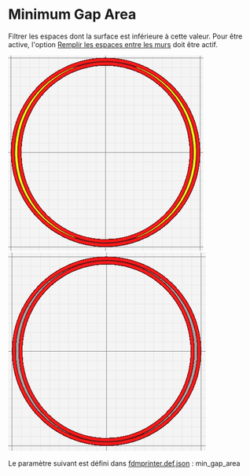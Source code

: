 # Minimum Gap Area

Filtrer les espaces dont la surface est inférieure à cette valeur.  Pour être active, l'option [Remplir les espaces entre les murs](../shell/fill_perimeter_gap.md) doit être actif.

![Remplir l'espace Actif avec une surface minimale d'espacement faible](../../../articles/images-mb/min_gap_area_01.png)
![Remplir l'espace Actif avec un espace minimum élevé](../../../articles/images-mb/min_gap_area_02.png)

Le paramètre suivant est défini dans [fdmprinter.def.json](https://github.com/smartavionics/Cura/blob/mb-master/resources/definitions/fdmprinter.def.json) : min_gap_area